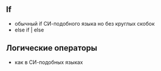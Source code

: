 ## If
- обычный if СИ-подобного языка но без круглых скобок
- else if | else 

## Логические операторы
- как в СИ-подобных языках
